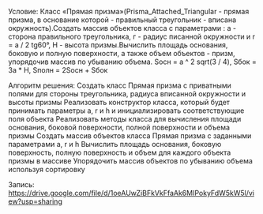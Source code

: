 Условие:
Класс «Прямая призма»(Prisma_Attached_Triangular - прямая призма, в
основание которой - правильный треугольник - вписана окружность).Создать
массив объектов класса с параметрами : а - сторона правильного треугольника, г - радиус
писанной окружности и r = a / 2 tg60°, Н - высота призмы.Вычислить площадь
основания, боковую и полную поверхности, а также объем объектов - призм, упорядочив
массив по убыванию объема.
Sосн = a ^ 2 sqrt(3 / 4), Sбок = 3a * H, Sполн = 2Sосн + Sбок

Алгоритм решения:
Создать класс Прямая призма с приватными полями для стороны треугольника, радиуса вписанной окружности и высоты призмы
Реализовать конструктор класса, который будет принимать параметры a, r и h и инициализировать соответствующие поля объекта
Реализовать методы класса для вычисления площади основания, боковой поверхности, полной поверхности и объема призмы
Создать массив объектов класса Прямая призма с заданными параметрами a, r и h
Вычислить площадь основания, боковую поверхность, полную поверхность и объем для каждого объекта призмы в массиве
Упорядочить массив объектов по убыванию объема используя сортировку

Запись:
https://drive.google.com/file/d/1oeAUwZiBFkVkFfaAk6MIPokyFdW5kW5l/view?usp=sharing
